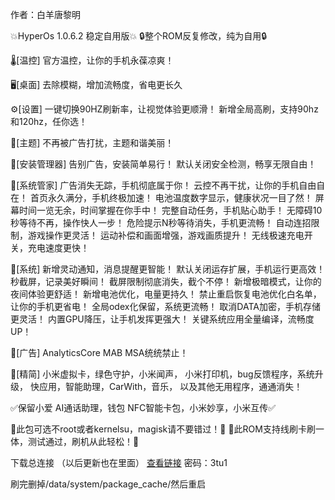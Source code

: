 作者：白羊唐黎明

💥HyperOs 1.0.6.2 稳定自用版💥
🔒整个ROM反复修改，纯为自用🔒

🌡[温控]
官方温控，让你的手机永葆凉爽！

🖥[桌面]
去除模糊，增加流畅度，省电更长久

⚙[设置]
一键切换90HZ刷新率，让视觉体验更顺滑！
新增全局高刷，支持90hz和120hz，任你选！

🎨[主题]
不再被广告打扰，主题和谐美丽！

📲[安装管理器]
告别广告，安装简单易行！
默认关闭安全检测，畅享无限自由！

🔧[系统管家]
广告消失无踪，手机彻底属于你！
云控不再干扰，让你的手机自由自在！
首页永久满分，手机终极加速！
电池温度数字显示，健康状况一目了然！
屏幕时间一览无余，时间掌握在你手中！
完整自动任务，手机贴心助手！
无障碍10秒等待不再，操作快人一步！
危险提示N秒等待消失，手机更流畅！
自动连招限制，游戏操作更灵活！
运动补偿和画面增强，游戏画质提升！
无线极速充电开关，充电速度更快！

📱[系统]
新增灵动通知，消息提醒更智能！
默认关闭运存扩展，手机运行更高效！
秒截屏，记录美好瞬间！
截屏限制彻底消失，截个不停！
新增极暗模式，让你的夜间体验更舒适！
新增电池优化，电量更持久！
禁止重启恢复电池优化白名单，让你的手机更省电！
全局odex化保留，系统更流畅！
取消DATA加密，手机存储更灵活！
内置GPU降压，让手机发挥更强大！
关键系统应用全量编译，流畅度UP！

🚫[广告]
AnalyticsCore MAB MSA统统禁止！

🔪[精简]
小米虚拟卡，绿色守护，小米闻声，
小米打印机，bug反馈程序，系统升级，
快应用，智能助理，CarWith，音乐，
以及其他无用程序，通通消失！

✅保留小爱 AI通话助理，钱包 NFC智能卡包，小米妙享，小米互传✅

💪此包可选不root或者kernelsu，magisk请不要错过！💪
🔌此ROM支持线刷卡刷一体，测试通过，刷机从此轻松！🔌

下载总连接 （以后更新也在里面）
[查看链接](https://cloud.189.cn/t/Mr6R3eFVBVjy) 密码：3tu1

刷完删掉/data/system/package_cache/然后重启
